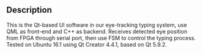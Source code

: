 ## Description 

This is the Qt-based UI software in our eye-tracking typing system, use QML as front-end and C++ as backend. Receives detected eye position from FPGA through serial port, then use FSM to control the typing process. Tested on Ubuntu 16.1 using Qt Creator 4.4.1, based on Qt 5.9.2.
